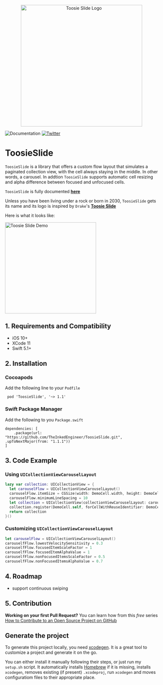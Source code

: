 <p align="center">
<img src="ToosieSlideLogo.png" alt="Toosie Slide Logo" width="400">
</p>

![Documentation](https://theinkedengineer.github.io/ToosieSlide/docs/1.1.x/badge.svg)
[![Twitter](https://img.shields.io/twitter/url/https/theinkedgineer.svg?label=TheInkedgineer&style=social)](https://twitter.com/theinkedgineer)
# ToosieSlide

`ToosieSlide` is a library that offers a custom flow layout that simulates a paginated collection view, with the cell always staying in the middle. In other words, a carousel.
In addtion `ToosieSlide` supports automatic cell resizing and alpha difference between focused and unfocused cells.

 `ToosieSlide` is fully documented [**here**](https://theinkedengineer.github.io/ToosieSlide/docs/1.1.x/index.html)
 
 Unless you have been living under a rock or born in 2030, `ToosieSlide` gets its name and its logo is inspired by `Drake`'s [**Toosie Slide**](https://www.youtube.com/watch?v=xWggTb45brM)
 
 Here is what it looks like:
 
 <img src="ToosieSlideDemo.gif" alt="Toosie Slide Demo" height="300">

## 1. Requirements and Compatibility

- iOS 10+
- XCode 11
- Swift 5.1+

## 2. Installation

### Cocoapods

Add the following line to your `Podfile`

` pod 'ToosieSlide', '~> 1.1'`

### Swift Package Manager

Add the following to you `Package.swift`

```
dependencies: [
    .package(url: "https://github.com/TheInkedEngineer/ToosieSlide.git", .upToNextMajor(from: "1.1.1"))
]
```
## 3. Code Example

### Using `UICollectionViewCarouselLayout`

```swift
lazy var collection: UICollectionView = {
  let carouselFlow = UICollectionViewCarouselLayout()
  carouselFlow.itemSize = CGSize(width: DemoCell.width, height: DemoCell.height)
  carouselFlow.minimumLineSpacing = 10
  let collection = UICollectionView(collectionViewCarouselLayout: carouselFlow)
  collection.register(DemoCell.self, forCellWithReuseIdentifier: DemoCell.identifier)
  return collection
}()
```

### Customizing `UICollectionViewCarouselLayout`

```swift
let carouselFlow = UICollectionViewCarouselLayout()
carouselfFlow.lowestVelocitySensitivity = 0.3
carouselfFlow.focusedItemScaleFactor = 1
carouselfFlow.focusedItemAlphaValue = 1
carouselfFlow.nonFocusedItemsScaleFactor = 0.5
carouselfFlow.nonFocusedItemsAlphaValue = 0.7
```


## 4. Roadmap

- support continuous swiping

## 5. Contribution

**Working on your first Pull Request?** You can learn how from this *free* series [How to Contribute to an Open Source Project on GitHub](https://egghead.io/series/how-to-contribute-to-an-open-source-project-on-github)

## Generate the project

To generate this project locally, you need [xcodegen](https://github.com/yonaskolb/XcodeGen). It is a great tool to customize a project and generate it on the go.

You can either install it manually following their steps, or just run my `setup.sh` script. It automatically installs [Homebrew](https://brew.sh) if it is missing, installs `xcodegen`, removes existing (if present) `.xcodeproj`, run `xcodegen` and moves configuratiom files to their appropriate place.

